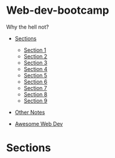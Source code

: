 # Web-dev-bootcamp

Why the hell not?

- [Sections](#sections)

  - [Section 1](https://github.com/StasonJatham/Web-dev-bootcamp/blob/main/section_1/index.md)
  - [Section 2](#section2)
  - [Section 3](#section3)
  - [Section 4](https://github.com/StasonJatham/Web-dev-bootcamp/blob/main/Sections/section_4/index.md)
  - [Section 5](#section3)
  - [Section 6](#section3)
  - [Section 7](#section3)
  - [Section 8](#section3)
  - [Section 9](#section3)

- [Other Notes](#other)
- [Awesome Web Dev](#awsome)

<a name="sections"></a>

# Sections
